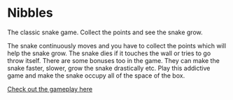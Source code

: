 # Nibbles
The classic snake game. Collect the points and see the snake grow.

The snake continuously moves and you have to collect the points which will help the snake grow. The snake dies if it touches the wall or tries to go throw itself. There are some bonuses too in the game. They can make the snake faster, slower, grow the snake drastically etc. Play this addictive game and make the snake occupy all of the space of the box.

<a href = "https://drive.google.com/open?id=1doslfWGFxAebBqovxNq0r1PA8wGM_rvG" target="_blank">Check out the gameplay here</a>
